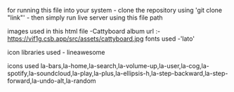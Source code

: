 for running this file into your system 
    - clone the repository using 'git clone "link"'
    - then simply run live server using this file path

images used in this html file
    -Cattyboard album url :- https://vif1g.csb.app/src/assets/cattyboard.jpg
fonts used 
    -'lato'

icon libraries used
    - lineawesome
  
icons used
     la-bars,la-home,la-search,la-volume-up,la-user,la-cog,la-spotify,la-soundcloud,la-play,la-plus,la-ellipsis-h,la-step-backward,la-step-forward,la-undo-alt,la-random

    
       